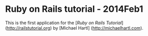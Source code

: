 # Ruby on Rails tutorial - 2014Feb1

This is the first application for the [*Ruby on Rails Tutorial*] (http://railstutorial.org) by [Michael Hartl] (http://michaelhartl.com).
